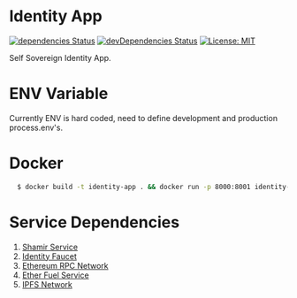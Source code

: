 # Identity App

[![dependencies Status](https://img.shields.io/david/blockchain-werkstatt/identity-app)](https://img.shields.io/david/blockchain-werkstatt/identity-app)
[![devDependencies Status](https://img.shields.io/david/dev/blockchain-werkstatt/identity-app)](https://img.shields.io/david/dev/blockchain-werkstatt/identity-app)
[![License: MIT](https://img.shields.io/badge/License-MIT-blue.svg)](https://opensource.org/licenses/MIT)

Self Sovereign Identity App.

# ENV Variable
Currently ENV is hard coded, need to define development and production process.env's.

# Docker
```sh
  $ docker build -t identity-app . && docker run -p 8000:8001 identity-app
```

# Service Dependencies
1. [Shamir Service](https://github.com/blockchain-werkstatt/shamir-service)
2. [Identity Faucet](https://github.com/blockchain-werkstatt/identity-faucet)
3. [Ethereum RPC Network](https://github.com/blockchain-werkstatt/testrpc-network)
4. [Ether Fuel Service](https://github.com/blockchain-werkstatt/ether-fuel-service)
5. [IPFS Network](https://github.com/blockchain-werkstatt/ipfs-network)
